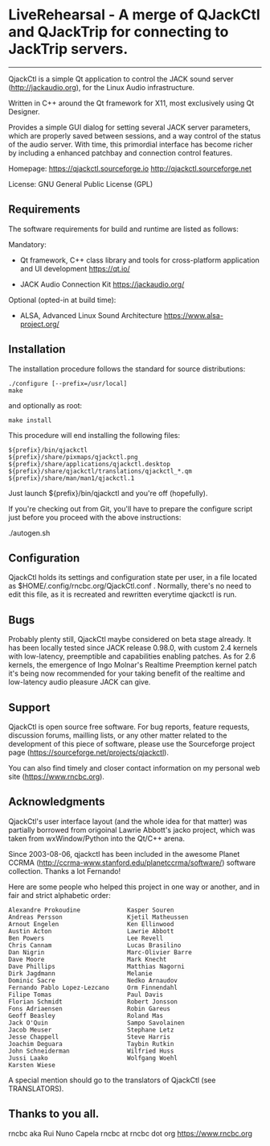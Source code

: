 # LiveRehearsal - A merge of QJackCtl and QJackTrip for connecting to JackTrip servers.
-----------------------------------------------------

QjackCtl is a simple Qt application to control the JACK sound server
(http://jackaudio.org), for the Linux Audio infrastructure.

Written in C++ around the Qt framework for X11, most exclusively using
Qt Designer.

Provides a simple GUI dialog for setting several JACK server parameters,
which are properly saved between sessions, and a way control of the
status of the audio server. With time, this primordial interface has
become richer by including a enhanced patchbay and connection control
features.

Homepage: https://qjackctl.sourceforge.io
          http://qjackctl.sourceforge.net

License: GNU General Public License (GPL)


Requirements
------------

The software requirements for build and runtime are listed as follows:

  Mandatory:

  - Qt framework, C++ class library and tools for
        cross-platform application and UI development
        https://qt.io/

  - JACK Audio Connection Kit
        https://jackaudio.org/

  Optional (opted-in at build time):

  - ALSA, Advanced Linux Sound Architecture
        https://www.alsa-project.org/


Installation
------------

The installation procedure follows the standard for source distributions:

    ./configure [--prefix=/usr/local]
    make

and optionally as root:

    make install

This procedure will end installing the following files:

    ${prefix}/bin/qjackctl
    ${prefix}/share/pixmaps/qjackctl.png
    ${prefix}/share/applications/qjackctl.desktop
    ${prefix}/share/qjackctl/translations/qjackctl_*.qm
    ${prefix}/share/man/man1/qjackctl.1

Just launch ${prefix}/bin/qjackctl and you're off (hopefully).

If you're checking out from Git, you'll have to prepare the
configure script just before you proceed with the above instructions:

   ./autogen.sh


Configuration
-------------

QjackCtl holds its settings and configuration state per user, in a file
located as $HOME/.config/rncbc.org/QjackCtl.conf . Normally, there's no
need to edit this file, as it is recreated and rewritten everytime
qjackctl is run.


Bugs
----

Probably plenty still, QjackCtl maybe considered on beta stage already.
It has been locally tested since JACK release 0.98.0, with custom 2.4
kernels with low-latency, preemptible and capabilities enabling patches.
As for 2.6 kernels, the emergence of Ingo Molnar's Realtime Preemption
kernel patch it's being now recommended for your taking benefit of the
realtime and low-latency audio pleasure JACK can give.


Support
-------

QjackCtl is open source free software. For bug reports, feature
requests, discussion forums, mailling lists, or any other matter
related to the development of this piece of software, please use the
Sourceforge project page (https://sourceforge.net/projects/qjackctl).

You can also find timely and closer contact information on my personal
web site (https://www.rncbc.org).


Acknowledgments
---------------

QjackCtl's user interface layout (and the whole idea for that matter)
was partially borrowed from origoinal Lawrie Abbott's jacko project,
which was taken from wxWindow/Python into the Qt/C++ arena.

Since 2003-08-06, qjackctl has been included in the awesome Planet CCRMA
(http://ccrma-www.stanford.edu/planetccrma/software/) software collection.
Thanks a lot Fernando!

Here are some people who helped this project in one way or another,
and in fair and strict alphabetic order:

    Alexandre Prokoudine             Kasper Souren
    Andreas Persson                  Kjetil Matheussen
    Arnout Engelen                   Ken Ellinwood
    Austin Acton                     Lawrie Abbott
    Ben Powers                       Lee Revell
    Chris Cannam                     Lucas Brasilino
    Dan Nigrin                       Marc-Olivier Barre
    Dave Moore                       Mark Knecht
    Dave Phillips                    Matthias Nagorni
    Dirk Jagdmann                    Melanie
    Dominic Sacre                    Nedko Arnaudov
    Fernando Pablo Lopez-Lezcano     Orm Finnendahl
    Filipe Tomas                     Paul Davis
    Florian Schmidt                  Robert Jonsson
    Fons Adriaensen                  Robin Gareus
    Geoff Beasley                    Roland Mas
    Jack O'Quin                      Sampo Savolainen
    Jacob Meuser                     Stephane Letz
    Jesse Chappell                   Steve Harris
    Joachim Deguara                  Taybin Rutkin
    John Schneiderman                Wilfried Huss
    Jussi Laako                      Wolfgang Woehl
    Karsten Wiese

A special mention should go to the translators of QjackCtl (see TRANSLATORS).

Thanks to you all.
--
rncbc aka Rui Nuno Capela
rncbc at rncbc dot org
https://www.rncbc.org
